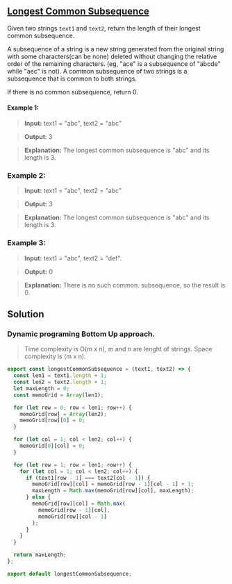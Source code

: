 ## [Longest Common Subsequence](https://leetcode.com/problems/longest-common-subsequence/)

Given two strings `text1` and `text2`, return the length of their longest common subsequence.

A subsequence of a string is a new string generated from the original string with some characters(can be none) deleted without changing the relative order of the remaining characters. (eg, "ace" is a subsequence of "abcde" while "aec" is not). A common subsequence of two strings is a subsequence that is common to both strings.

If there is no common subsequence, return 0.

#### Example 1:

> **Input:** text1 = "abc", text2 = "abc"

> **Output**: 3

> **Explanation:** The longest common subsequence is "abc" and its length is 3.

### Example 2:

> **Input:** text1 = "abc", text2 = "abc"

> **Output:** 3

> **Explanation:** The longest common subsequence is "abc" and its length is 3.

### Example 3:

> **Input:** text1 = "abc", text2 = "def".

> **Output:** 0

> **Explanation:** There is no such common. subsequence, so the result is 0.

## Solution

### Dynamic programing Bottom Up approach.

> Time complexity is O(m x n), m and n are lenght of strings.
> Space complexity is (m x n).

```js
export const longestCommonSubsequence = (text1, text2) => {
  const len1 = text1.length + 1;
  const len2 = text2.length + 1;
  let maxLength = 0;
  const memoGrid = Array(len1);

  for (let row = 0; row < len1; row++) {
    memoGrid[row] = Array(len2);
    memoGrid[row][0] = 0;
  }

  for (let col = 1; col < len2; col++) {
    memoGrid[0][col] = 0;
  }

  for (let row = 1; row < len1; row++) {
    for (let col = 1; col < len2; col++) {
      if (text1[row - 1] === text2[col - 1]) {
        memoGrid[row][col] = memoGrid[row - 1][col - 1] + 1;
        maxLength = Math.max(memoGrid[row][col], maxLength);
      } else {
        memoGrid[row][col] = Math.max(
          memoGrid[row - 1][col],
          memoGrid[row][col - 1]
        );
      }
    }
  }

  return maxLength;
};

export default longestCommonSubsequence;
```
